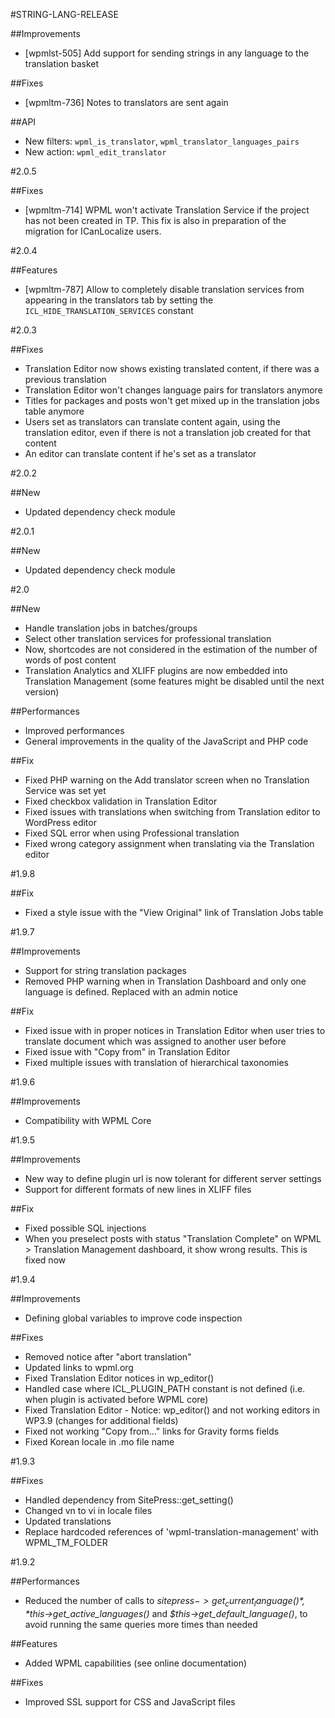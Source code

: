#STRING-LANG-RELEASE

##Improvements
* [wpmlst-505] Add support for sending strings in any language to the translation basket

##Fixes
* [wpmltm-736] Notes to translators are sent again

##API
* New filters: `wpml_is_translator`, `wpml_translator_languages_pairs`
* New action: `wpml_edit_translator`

#2.0.5

##Fixes
* [wpmltm-714] WPML won't activate Translation Service if the project has not been created in TP. This fix is also in preparation of the migration for ICanLocalize users.

#2.0.4

##Features
* [wpmltm-787] Allow to completely disable translation services from appearing in the translators tab by setting the `ICL_HIDE_TRANSLATION_SERVICES` constant

#2.0.3

##Fixes
* Translation Editor now shows existing translated content, if there was a previous translation
* Translation Editor won't changes language pairs for translators anymore
* Titles for packages and posts won't get mixed up in the translation jobs table anymore
* Users set as translators can translate content again, using the translation editor, even if there is not a translation job created for that content
* An editor can translate content if he's set as a translator

#2.0.2

##New
* Updated dependency check module

#2.0.1

##New
* Updated dependency check module

#2.0

##New
* Handle translation jobs in batches/groups
* Select other translation services for professional translation
* Now, shortcodes are not considered in the estimation of the number of words of post content 
* Translation Analytics and XLIFF plugins are now embedded into Translation Management (some features might be disabled until the next version)

##Performances
* Improved performances
* General improvements in the quality of the JavaScript and PHP code

##Fix
* Fixed PHP warning on the Add translator screen when no Translation Service was set yet
* Fixed checkbox validation in Translation Editor
* Fixed issues with translations when switching from Translation editor to WordPress editor
* Fixed SQL error when using Professional translation
* Fixed wrong category assignment when translating via the Translation editor

#1.9.8

##Fix
* Fixed a style issue with the "View Original" link of Translation Jobs table

#1.9.7

##Improvements
* Support for string translation packages 
* Removed PHP warning when in Translation Dashboard and only one language is defined. Replaced with an admin notice

##Fix
* Fixed issue with in proper notices in Translation Editor when user tries to translate document which was assigned to another user before
* Fixed issue with "Copy from" in Translation Editor 
* Fixed multiple issues with translation of hierarchical taxonomies

#1.9.6

##Improvements
* Compatibility with WPML Core

#1.9.5

##Improvements
* New way to define plugin url is now tolerant for different server settings
* Support for different formats of new lines in XLIFF files

##Fix
* Fixed possible SQL injections
* When you preselect posts with status "Translation Complete" on WPML > Translation Management dashboard, it show wrong results. This is fixed now

#1.9.4

##Improvements
* Defining global variables to improve code inspection

##Fixes
* Removed notice after "abort translation"
* Updated links to wpml.org
* Fixed Translation Editor notices in wp_editor()
* Handled case where ICL_PLUGIN_PATH constant is not defined (i.e. when plugin is activated before WPML core)
* Fixed Translation Editor - Notice: wp_editor() and not working editors in WP3.9 (changes for additional fields)
* Fixed not working "Copy from..." links for Gravity forms fields
* Fixed Korean locale in .mo file name

#1.9.3

##Fixes
* Handled dependency from SitePress::get_setting()
* Changed vn to vi in locale files
* Updated translations
* Replace hardcoded references of 'wpml-translation-management' with WPML_TM_FOLDER

#1.9.2

##Performances
* Reduced the number of calls to *$sitepress->get_current_language()*, *$this->get_active_languages()* and *$this->get_default_language()*, to avoid running the same queries more times than needed

##Features
* Added WPML capabilities (see online documentation)

##Fixes
* Improved SSL support for CSS and JavaScript files
